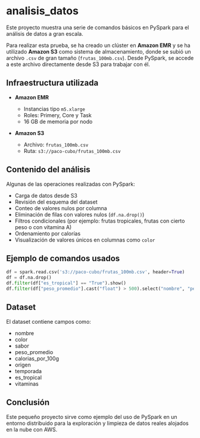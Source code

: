 # analisis_datos

Este proyecto muestra una serie de comandos básicos en PySpark para el análisis de datos a gran escala.

Para realizar esta prueba, se ha creado un clúster en **Amazon EMR** y se ha utilizado **Amazon S3** como sistema de almacenamiento, donde se subió un archivo `.csv` de gran tamaño (`frutas_100mb.csv`). Desde PySpark, se accede a este archivo directamente desde S3 para trabajar con él.

## Infraestructura utilizada

- **Amazon EMR**
  - Instancias tipo `m5.xlarge`
  - Roles: Primery, Core y Task
  - 16 GB de memoria por nodo

- **Amazon S3**
  - Archivo: `frutas_100mb.csv`
  - Ruta: `s3://paco-cubo/frutas_100mb.csv`

## Contenido del análisis

Algunas de las operaciones realizadas con PySpark:

- Carga de datos desde S3
- Revisión del esquema del dataset
- Conteo de valores nulos por columna
- Eliminación de filas con valores nulos (`df.na.drop()`)
- Filtros condicionales (por ejemplo: frutas tropicales, frutas con cierto peso o con vitamina A)
- Ordenamiento por calorías
- Visualización de valores únicos en columnas como `color`

## Ejemplo de comandos usados

```python
df = spark.read.csv('s3://paco-cubo/frutas_100mb.csv', header=True)
df = df.na.drop()
df.filter(df["es_tropical"] == "True").show()
df.filter(df["peso_promedio"].cast("float") > 500).select("nombre", "peso_promedio").show()
```

## Dataset

El dataset contiene campos como:

- nombre
- color
- sabor
- peso_promedio
- calorias_por_100g
- origen
- temporada
- es_tropical
- vitaminas

## Conclusión

Este pequeño proyecto sirve como ejemplo del uso de PySpark en un entorno distribuido para la exploración y limpieza de datos reales alojados en la nube con AWS.